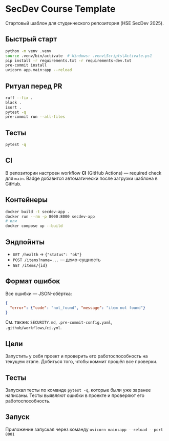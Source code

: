 # SecDev Course Template

Стартовый шаблон для студенческого репозитория (HSE SecDev 2025).

## Быстрый старт
```bash
python -m venv .venv
source .venv/bin/activate  # Windows: .venv\Scripts\Activate.ps1
pip install -r requirements.txt -r requirements-dev.txt
pre-commit install
uvicorn app.main:app --reload
```

## Ритуал перед PR
```bash
ruff --fix .
black .
isort .
pytest -q
pre-commit run --all-files
```

## Тесты
```bash
pytest -q
```

## CI
В репозитории настроен workflow **CI** (GitHub Actions) — required check для `main`.
Badge добавится автоматически после загрузки шаблона в GitHub.

## Контейнеры
```bash
docker build -t secdev-app .
docker run --rm -p 8000:8000 secdev-app
# или
docker compose up --build
```

## Эндпойнты
- `GET /health` → `{"status": "ok"}`
- `POST /items?name=...` — демо-сущность
- `GET /items/{id}`

## Формат ошибок
Все ошибки — JSON-обёртка:
```json
{
  "error": {"code": "not_found", "message": "item not found"}
}
```

См. также: `SECURITY.md`, `.pre-commit-config.yaml`, `.github/workflows/ci.yml`.

## Цели
Запустить у себя проект и проверить его работоспособность на текущем этапе. Добиться того, чтобы коммит прошёл все проверки.

## Тесты
Запускал тесты по команде ``` pytest -q ```, которые были уже заранее написаны. Тесты выявляют ошибки в проекте и проверяют его работоспособность.

## Запуск
Приложение запускал через команду ``` uvicorn main:app --reload --port 8001 ```
